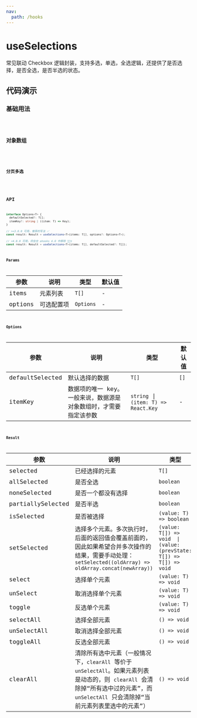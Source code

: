 ```yaml
---
nav:
  path: /hooks
---
```


# useSelections

常见联动 Checkbox 逻辑封装，支持多选，单选，全选逻辑，还提供了是否选择，是否全选，是否半选的状态。

## 代码演示

### 基础用法

<code src="./demo/demo1.tsx" />

### 对象数组

<code src="./demo/demo2.tsx" />

### 分页多选

<code src="./demo/demo3.tsx" />

## API

```typescript
interface Options<T> {
  defaultSelected?: T[];
  itemKey?: string | ((item: T) => Key);
}

// >=3.8.0 可用，推荐的写法 ✅
const result: Result = useSelections<T>(items: T[], options?: Options<T>);

// <4.0.0 可用，将会在 ahooks 4.0 中移除 🙅🏻‍♀️
const result: Result = useSelections<T>(items: T[], defaultSelected?: T[]);
```

### Params

| 参数 | 说明 | 类型 | 默认值 |
| --- | --- | --- | --- |
| items | 元素列表 | `T[]` | - |
| options | 可选配置项 | `Options` | - |

### Options

| 参数 | 说明 | 类型 | 默认值 |
| --- | --- | --- | --- |
| defaultSelected | 默认选择的数据 | `T[]` | `[]` |
| itemKey | 数据项的唯一 key。一般来说，数据源是对象数组时，才需要指定该参数 | `string` \| `(item: T) => React.Key` | - |

### Result

| 参数              | 说明                                                                                                                                                                                   | 类型                                                                |
| ----------------- | -------------------------------------------------------------------------------------------------------------------------------------------------------------------------------------- | ------------------------------------------------------------------- |
| selected          | 已经选择的元素                                                                                                                                                                         | `T[]`                                                               |
| allSelected       | 是否全选                                                                                                                                                                               | `boolean`                                                           |
| noneSelected      | 是否一个都没有选择                                                                                                                                                                     | `boolean`                                                           |
| partiallySelected | 是否半选                                                                                                                                                                               | `boolean`                                                           |
| isSelected        | 是否被选择                                                                                                                                                                             | `(value: T) => boolean`                                             |
| setSelected       | 选择多个元素。多次执行时，后面的返回值会覆盖前面的，因此如果希望合并多次操作的结果，需要手动处理：`setSelected((oldArray) => oldArray.concat(newArray))`                               | `(value: T[]) => void  \| (value: (prevState: T[]) => T[]) => void` |
| select            | 选择单个元素                                                                                                                                                                           | `(value: T) => void`                                                |
| unSelect          | 取消选择单个元素                                                                                                                                                                       | `(value: T) => void`                                                |
| toggle            | 反选单个元素                                                                                                                                                                           | `(value: T) => void`                                                |
| selectAll         | 选择全部元素                                                                                                                                                                           | `() => void`                                                        |
| unSelectAll       | 取消选择全部元素                                                                                                                                                                       | `() => void`                                                        |
| toggleAll         | 反选全部元素                                                                                                                                                                           | `() => void`                                                        |
| clearAll          | 清除所有选中元素（一般情况下，`clearAll` 等价于 `unSelectAll`。如果元素列表是动态的，则 `clearAll` 会清除掉“所有选中过的元素”，而 `unSelectAll` 只会清除掉“当前元素列表里选中的元素”） | `() => void`                                                        |
